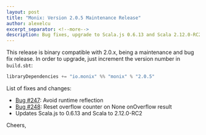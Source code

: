 ```yaml
---
layout: post
title: "Monix: Version 2.0.5 Maintenance Release"
author: alexelcu
excerpt_separator: <!--more-->
description: Bug fixes, upgrade to Scala.js 0.6.13 and Scala 2.12.0-RC2
---
```


This release is binary compatible with 2.0.x, being a maintenance and
bug fix release. In order to upgrade, just increment the version
number in `build.sbt`:

```scala
libraryDependencies += "io.monix" %% "monix" % "2.0.5"
```

<!--more-->

List of fixes and changes:

- [Bug #247](https://github.com/monix/monix/issues/247):
  Avoid runtime reflection
- [Bug #248](https://github.com/monix/monix/pull/248): 
  Reset overflow counter on None onOverflow result
- Updates Scala.js to 0.6.13 and Scala to 2.12.0-RC2

Cheers,
